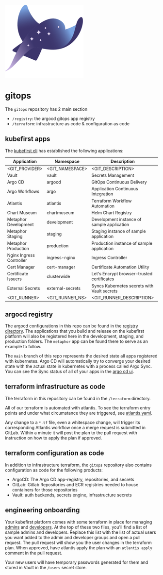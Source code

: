 ![](logo.png)

# gitops

The `gitops` repository has 2 main section

- `/registry`: the argocd gitops app registry 
- `/terraform`: infrastructure as code & configuration as code

## kubefirst apps

The [kubefirst cli](https://github.com/kubefirst/kubefirst) has established the following applications:

| Application              | Namespace        | Description                                 | URL (where applicable)                   |
| ------------------------ | ---------------- | ------------------------------------------- | ---------------------------------------- |
| <GIT_PROVIDER>           | <GIT_NAMESPACE>  | <GIT_DESCRIPTION>                           | <GIT_URL>                                |
| Vault                    | vault            | Secrets Management                          | <VAULT_INGRESS_URL>                      |
| Argo CD                  | argocd           | GitOps Continuous Delivery                  | <ARGO_CD_INGRESS_URL>                    |
| Argo Workflows           | argo             | Application Continuous Integration          | <ARGO_WORKFLOWS_INGRESS_URL>             |
| Atlantis                 | atlantis         | Terraform Workflow Automation               | <ATLANTIS_INGRESS_URL>                   |
| Chart Museum             | chartmuseum      | Helm Chart Registry                         | <CHARTMUSEUM_INGRESS_URL>                |
| Metaphor Development     | development      | Development instance of sample application  | <METAPHOR_FRONT_DEVELOPMENT_INGRESS_URL> |
| Metaphor Staging         | staging          | Staging instance of sample application      | <METAPHOR_FRONT_STAGING_INGRESS_URL>     |
| Metaphor Production      | production       | Production instance of sample application   | <METAPHOR_FRONT_PRODUCTION_INGRESS_URL>  |
| Nginx Ingress Controller | ingress-nginx    | Ingress Controller                          |                                          |
| Cert Manager             | cert-manager     | Certificate Automation Utility              |                                          |
| Certificate Issuers      | clusterwide      | Let's Encrypt browser-trusted certificates  |                                          |
| External Secrets         | external-secrets | Syncs Kubernetes secrets with Vault secrets |                                          |
| <GIT_RUNNER>             | <GIT_RUNNER_NS>  | <GIT_RUNNER_DESCRIPTION>                    |                                          |

## argocd registry

The argocd configurations in this repo can be found in the [registry directory](./registry). The applications that you build and release on the kubefirst platform will also be registered here in the development, staging, and production folders. The `metaphor` app can be found there to serve as an example to follow.

The `main` branch of this repo represents the desired state all apps registered with kubernetes. Argo CD will automatically try to converge your desired state with the actual state in kubernetes with a process called Argo Sync. You can see the Sync status of all of your apps in the [argo cd ui](<ARGO_CD_INGRESS_URL>).

## terraform infrastructure as code

The terraform in this repository can be found in the `/terraform` directory. 

All of our terraform is automated with atlantis. To see the terraform entry points and under what circumstance they are triggered, see [atlantis.yaml](./atlantis.yaml).

Any change to a `*.tf` file, even a whitespace change, will trigger its corresponding Atlantis workflow once a merge request is submitted in GitLab. Within a minute it will post the plan to the pull request with instruction on how to apply the plan if approved.

## terraform configuration as code

In addition to infrastructure terraform, the `gitops` repository also contains configuration as code for the following products:
- ArgoCD: The Argo CD app-registry, repositories, and secrets
- GitLab: Gitlab Repositories and ECR registries needed to house containers for those repositories
- Vault: auth backends, secrets engine, infrastructure secrets

## engineering onboarding

Your kubefirst platform comes with some terraform in place for managing [admins](./terraform/users/admins-github.tf) and [developers](./terraform/users/developers-github.tf). At the top of these two files, you'll find a list of sample admins and developers. Replace this list with the list of actual users you want added to the admin and developer groups and open a pull request. The pull request will show you the user changes in the terraform plan. When approved, have atlantis apply the plan with an `atlantis apply` comment in the pull request.

Your new users will have temporary passwords generated for them and stored in Vault in the `/users` secret store.

